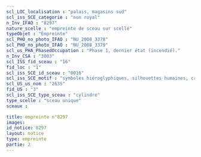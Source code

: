 ```yaml
---
scl_LOC_localisation : "palais, magasins sud"
scl_iss_SCE_categorie : "non royal"
n_Inv_IFAO : "8297"
nature_scelle : "empreinte de sceau sur scellé"
typeObjet : "Empreinte"
scl_PHO_no_photo_IFAO : "NU_2008_3378"
scl_PHO_no_photo_IFAO : "NU_2008_3379"
scl_us_PHA_PhasedOccupation : "Phase 1, dernier état (incendié)."
n_Inv_CSA : "3003"
scl_ISS_fid_sceau : "16"
fid_loc : "1"
scl_iss_SCE_id_sceau : "0016"
scl_iss_SCE_motif : "symboles hiéroglyphiques, silhouettes humaines, crocodiles tête-bêche, singes par paires, vautours, insectes, acrobate..."
scl_US_us_nom : "2635"
fid_US : "3"
scl_iss_SCE_type_sceau : "cylindre"
type_scelle : "sceau unique"
sceaux :

title: empreinte n°8297
images: 
id_notice: 8297
layout: notice
type: empreinte
partie: 2
---
```

